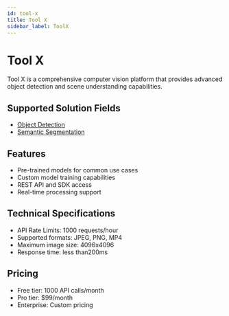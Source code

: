 ```yaml
---
id: tool-x
title: Tool X
sidebar_label: ToolX
---
```


# Tool X

Tool X is a comprehensive computer vision platform that provides advanced object detection and scene understanding capabilities.

## Supported Solution Fields

- [Object Detection](../solutions/object-detection)
- [Semantic Segmentation](../solutions/semantic-segmentation)

## Features

- Pre-trained models for common use cases
- Custom model training capabilities
- REST API and SDK access
- Real-time processing support

## Technical Specifications

- API Rate Limits: 1000 requests/hour
- Supported formats: JPEG, PNG, MP4
- Maximum image size: 4096x4096
- Response time: less than200ms

## Pricing

- Free tier: 1000 API calls/month
- Pro tier: $99/month
- Enterprise: Custom pricing
